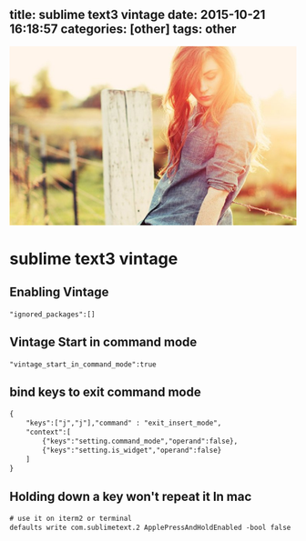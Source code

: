 title: sublime text3 vintage
date: 2015-10-21 16:18:57
categories: [other]
tags: other
---

![](/images/s31.jpg)

# sublime text3 vintage 

## Enabling Vintage

```
"ignored_packages":[]
```

## Vintage Start in command mode

```
"vintage_start_in_command_mode":true
```


## bind keys to exit command mode

```
{
	"keys":["j","j"],"command" : "exit_insert_mode",
	"context":[
		{"keys":"setting.command_mode","operand":false},
		{"keys":"setting.is_widget","operand":false}
	]
}

```

## Holding down a key won't repeat it In mac

```
# use it on iterm2 or terminal
defaults write com.sublimetext.2 ApplePressAndHoldEnabled -bool false
```